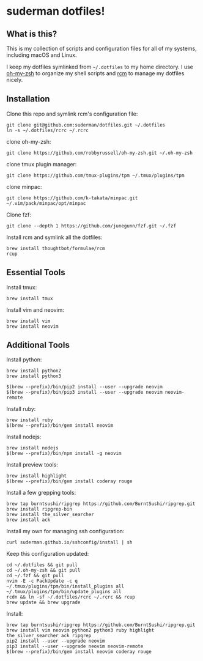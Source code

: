 suderman dotfiles!
========================

What is this?
-------------

This is my collection of scripts and configuration files for all of my systems, 
including macOS and Linux. 

I keep my dotfiles symlinked from `~/.dotfiles` to my home directory. I use 
[oh-my-zsh](https://github.com/robbyrussell/oh-my-zsh) to organize my shell scripts and 
[rcm](https://github.com/thoughtbot/rcm) to manage my dotfiles nicely.  

Installation
------------ 

Clone this repo and symlink rcm's configuration file:  

    git clone git@github.com:suderman/dotfiles.git ~/.dotfiles
    ln -s ~/.dotfiles/rcrc ~/.rcrc   

clone oh-my-zsh:

    git clone https://github.com/robbyrussell/oh-my-zsh.git ~/.oh-my-zsh

clone tmux plugin manager:

    git clone https://github.com/tmux-plugins/tpm ~/.tmux/plugins/tpm

clone minpac:

    git clone https://github.com/k-takata/minpac.git ~/.vim/pack/minpac/opt/minpac

Clone fzf:

    git clone --depth 1 https://github.com/junegunn/fzf.git ~/.fzf

Install rcm and symlink all the dotfiles:  

    brew install thoughtbot/formulae/rcm
    rcup

Essential Tools
-----------------

Install tmux:

    brew install tmux

Install vim and neovim:  

    brew install vim
    brew install neovim

Additional Tools
-----------------

Install python:  

    brew install python2
    brew install python3
	
    $(brew --prefix)/bin/pip2 install --user --upgrade neovim
    $(brew --prefix)/bin/pip3 install --user --upgrade neovim neovim-remote

Install ruby:

    brew install ruby
    $(brew --prefix)/bin/gem install neovim

Install nodejs:

    brew install nodejs
    $(brew --prefix)/bin/npm install -g neovim

Install preview tools:

    brew install highlight
    $(brew --prefix)/bin/gem install coderay rouge

Install a few grepping tools:  

    brew tap burntsushi/ripgrep https://github.com/BurntSushi/ripgrep.git
    brew install ripgrep-bin
    brew install the_silver_searcher
    brew install ack

Install my own for managing ssh configuration:

    curl suderman.github.io/sshconfig/install | sh

Keep this configuration updated:

    cd ~/.dotfiles && git pull
    cd ~/.oh-my-zsh && git pull
    cd ~/.fzf && git pull
    nvim -E -c PackUpdate -c q
    ~/.tmux/plugins/tpm/bin/install_plugins all
    ~/.tmux/plugins/tpm/bin/update_plugins all
    rcdn && ln -sf ~/.dotfiles/rcrc ~/.rcrc && rcup
    brew update && brew upgrade

Install:

    brew tap burntsushi/ripgrep https://github.com/BurntSushi/ripgrep.git
    brew install vim neovim python2 python3 ruby highlight the_silver_searcher ack ripgrep
    pip2 install --user --upgrade neovim
    pip3 install --user --upgrade neovim neovim-remote
    $(brew --prefix)/bin/gem install neovim coderay rouge
